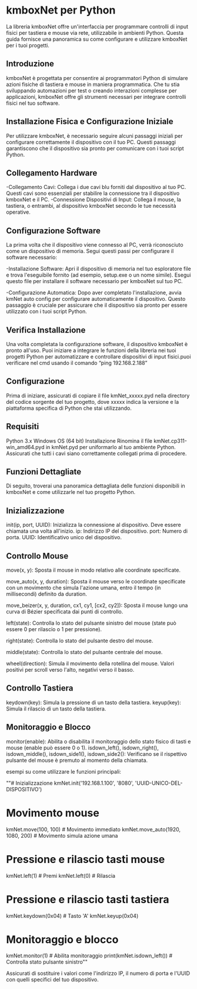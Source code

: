 # kmboxNet per Python
La libreria kmboxNet offre un'interfaccia per programmare controlli di input fisici per tastiera e mouse via rete, utilizzabile in ambienti Python. Questa guida fornisce una panoramica su come configurare e utilizzare kmboxNet per i tuoi progetti.

## Introduzione
kmboxNet è progettata per consentire ai programmatori Python di simulare azioni fisiche di tastiera e mouse in maniera programmatica. Che tu stia sviluppando automazioni per test o creando interazioni complesse per applicazioni, kmboxNet offre gli strumenti necessari per integrare controlli fisici nel tuo software.

## Installazione Fisica e Configurazione Iniziale
Per utilizzare kmboxNet, è necessario seguire alcuni passaggi iniziali per configurare correttamente il dispositivo con il tuo PC. Questi passaggi garantiscono che il dispositivo sia pronto per comunicare con i tuoi script Python.

## Collegamento Hardware

-Collegamento Cavi: Collega i due cavi blu forniti dal dispositivo al tuo PC. Questi cavi sono essenziali per stabilire la connessione tra il dispositivo kmboxNet e il PC.
-Connessione Dispositivi di Input: Collega il mouse, la tastiera, o entrambi, al dispositivo kmboxNet secondo le tue necessità operative.

## Configurazione Software
La prima volta che il dispositivo viene connesso al PC, verrà riconosciuto come un dispositivo di memoria. Segui questi passi per configurare il software necessario:

-Installazione Software: Apri il dispositivo di memoria nel tuo esploratore file e trova l'eseguibile fornito (ad esempio, setup.exe o un nome simile). Esegui questo file per installare il software necessario per kmboxNet sul tuo PC.

-Configurazione Automatica: Dopo aver completato l'installazione, avvia kmNet auto config per configurare automaticamente il dispositivo. Questo passaggio è cruciale per assicurare che il dispositivo sia pronto per essere utilizzato con i tuoi script Python.

## Verifica Installazione
Una volta completata la configurazione software, il dispositivo kmboxNet è pronto all'uso. Puoi iniziare a integrare le funzioni della libreria nei tuoi progetti Python per automatizzare e controllare dispositivi di input fisici.puoi verificare nel cmd usando il comando “ping 192.168.2.188”


## Configurazione
Prima di iniziare, assicurati di copiare il file kmNet_xxxxx.pyd nella directory del codice sorgente del tuo progetto, dove xxxxx indica la versione e la piattaforma specifica di Python che stai utilizzando.

## Requisiti
Python 3.x
Windows OS (64 bit)
Installazione
Rinomina il file kmNet.cp311-win_amd64.pyd in kmNet.pyd per uniformarlo al tuo ambiente Python.
Assicurati che tutti i cavi siano correttamente collegati prima di procedere.

## Funzioni Dettagliate

Di seguito, troverai una panoramica dettagliata delle funzioni disponibili in kmboxNet e come utilizzarle nel tuo progetto Python.

## Inizializzazione

init(ip, port, UUID): Inizializza la connessione al dispositivo. Deve essere chiamata una volta all'inizio.
ip: Indirizzo IP del dispositivo.
port: Numero di porta.
UUID: Identificativo unico del dispositivo.

## Controllo Mouse

move(x, y): Sposta il mouse in modo relativo alle coordinate specificate.

move_auto(x, y, duration): Sposta il mouse verso le coordinate specificate con un movimento che simula l'azione umana, entro il tempo (in millisecondi) definito da duration.

move_beizer(x, y, duration, cx1, cy1, [cx2, cy2]): Sposta il mouse lungo una curva di Bézier specificata dai punti di controllo.

left(state): Controlla lo stato del pulsante sinistro del mouse (state può essere 0 per rilascio o 1 per pressione).

right(state): Controlla lo stato del pulsante destro del mouse.

middle(state): Controlla lo stato del pulsante centrale del mouse.

wheel(direction): Simula il movimento della rotellina del mouse. Valori positivi per scroll verso l'alto, negativi verso il basso.

## Controllo Tastiera
keydown(key): Simula la pressione di un tasto della tastiera.
keyup(key): Simula il rilascio di un tasto della tastiera.

## Monitoraggio e Blocco
monitor(enable): Abilita o disabilita il monitoraggio dello stato fisico di tasti e mouse (enable può essere 0 o 1).
isdown_left(), isdown_right(), isdown_middle(), isdown_side1(), isdown_side2(): Verificano se il rispettivo pulsante del mouse è premuto al momento della chiamata.



esempi su come utilizzare le funzioni principali:


""# Inizializzazione
kmNet.init('192.168.1.100', '8080', 'UUID-UNICO-DEL-DISPOSITIVO')

# Movimento mouse
kmNet.move(100, 100)  # Movimento immediato
kmNet.move_auto(1920, 1080, 200)  # Movimento simula azione umana

# Pressione e rilascio tasti mouse
kmNet.left(1)  # Premi
kmNet.left(0)  # Rilascia

# Pressione e rilascio tasti tastiera
kmNet.keydown(0x04)  # Tasto 'A'
kmNet.keyup(0x04)

# Monitoraggio e blocco
kmNet.monitor(1)  # Abilita monitoraggio
print(kmNet.isdown_left())  # Controlla stato pulsante sinistro""


Assicurati di sostituire i valori come l'indirizzo IP, il numero di porta e l'UUID con quelli specifici del tuo dispositivo.
